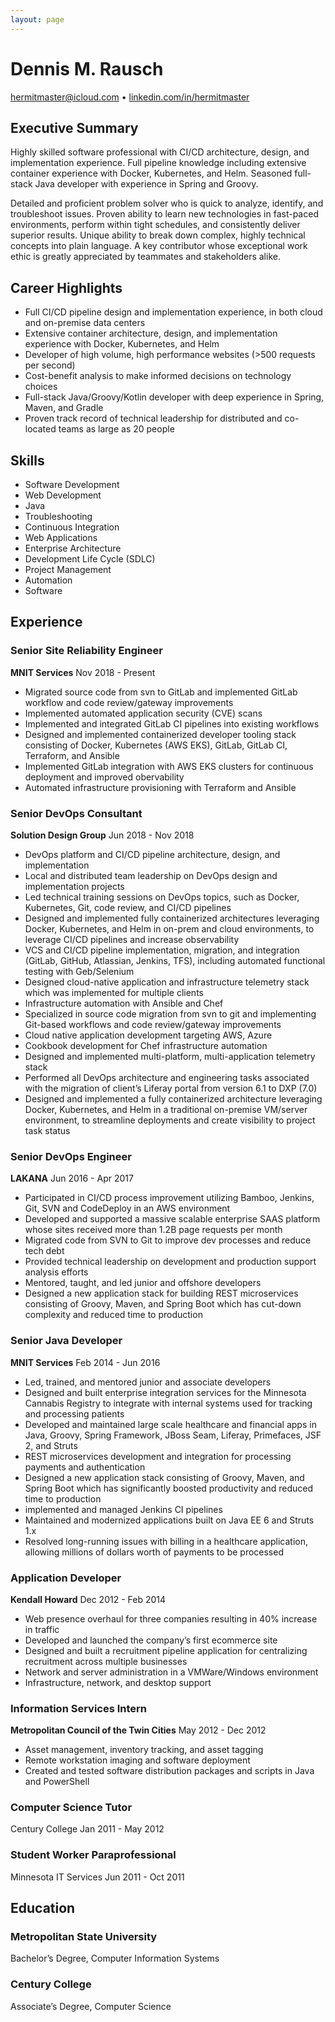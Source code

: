 ```yaml
---
layout: page
---
```


# Dennis M. Rausch

[hermitmaster@icloud.com](mailto:hermitmaster@icloud.com) •
[linkedin.com/in/hermitmaster](https://linkedin.com/in/hermitmaster)

## Executive Summary

Highly skilled software professional with CI/CD architecture, design, and
implementation experience. Full pipeline knowledge including extensive container
experience with Docker, Kubernetes, and Helm. Seasoned full-stack Java developer
with experience in Spring and Groovy.

Detailed and proficient problem solver who is quick to analyze, identify, and
troubleshoot issues. Proven ability to learn new technologies in fast-paced
environments, perform within tight schedules, and consistently deliver superior
results. Unique ability to break down complex, highly technical concepts into
plain language. A key contributor whose exceptional work ethic is greatly
appreciated by teammates and stakeholders alike.

## Career Highlights

- Full CI/CD pipeline design and implementation experience, in both cloud and
  on-premise data centers
- Extensive container architecture, design, and implementation experience with
  Docker, Kubernetes, and Helm
- Developer of high volume, high performance websites (>500 requests per second)
- Cost-benefit analysis to make informed decisions on technology choices
- Full-stack Java/Groovy/Kotlin developer with deep experience in Spring, Maven,
  and Gradle
- Proven track record of technical leadership for distributed and co-located
  teams as large as 20 people

## Skills

- Software Development
- Web Development
- Java
- Troubleshooting
- Continuous Integration
- Web Applications
- Enterprise Architecture
- Development Life Cycle (SDLC)
- Project Management
- Automation
- Software

## Experience

### Senior Site Reliability Engineer

**MNIT Services** Nov 2018 - Present

- Migrated source code from svn to GitLab and implemented GitLab workflow and
  code review/gateway improvements
- Implemented automated application security (CVE) scans
- Implemented and integrated GitLab CI pipelines into existing workflows
- Designed and implemented containerized developer tooling stack consisting of
  Docker, Kubernetes (AWS EKS), GitLab, GitLab CI, Terraform, and Ansible
- Implemented GitLab integration with AWS EKS clusters for continuous deployment
  and improved obervability
- Automated infrastructure provisioning with Terraform and Ansible

### Senior DevOps Consultant

**Solution Design Group** Jun 2018 - Nov 2018

- DevOps platform and CI/CD pipeline architecture, design, and implementation
- Local and distributed team leadership on DevOps design and implementation
  projects
- Led technical training sessions on DevOps topics, such as Docker, Kubernetes,
  Git, code review, and CI/CD pipelines
- Designed and implemented fully containerized architectures leveraging Docker,
  Kubernetes, and Helm in on-prem and cloud environments, to leverage CI/CD
  pipelines and increase observability
- VCS and CI/CD pipeline implementation, migration, and integration (GitLab,
  GitHub, Atlassian, Jenkins, TFS), including automated functional testing with
  Geb/Selenium
- Designed cloud-native application and infrastructure telemetry stack which was
  implemented for multiple clients
- Infrastructure automation with Ansible and Chef
- Specialized in source code migration from svn to git and implementing
  Git-based workflows and code review/gateway improvements
- Cloud native application development targeting AWS, Azure
- Cookbook development for Chef infrastructure automation
- Designed and implemented multi-platform, multi-application telemetry stack
- Performed all DevOps architecture and engineering tasks associated with the
  migration of client’s Liferay portal from version 6.1 to DXP (7.0)
- Designed and implemented a fully containerized architecture leveraging Docker,
  Kubernetes, and Helm in a traditional on-premise VM/server environment, to
  streamline deployments and create visibility to project task status

### Senior DevOps Engineer

**LAKANA** Jun 2016 - Apr 2017

- Participated in CI/CD process improvement utilizing Bamboo, Jenkins, Git, SVN
  and CodeDeploy in an AWS environment
- Developed and supported a massive scalable enterprise SAAS platform whose
  sites received more than 1.2B page requests per month
- Migrated code from SVN to Git to improve dev processes and reduce tech debt
- Provided technical leadership on development and production support analysis
  efforts
- Mentored, taught, and led junior and offshore developers
- Designed a new application stack for building REST microservices consisting of
  Groovy, Maven, and Spring Boot which has cut-down complexity and reduced time
  to production

### Senior Java Developer

**MNIT Services** Feb 2014 - Jun 2016

- Led, trained, and mentored junior and associate developers
- Designed and built enterprise integration services for the Minnesota Cannabis
  Registry to integrate with internal systems used for tracking and processing
  patients
- Developed and maintained large scale healthcare and financial apps in Java,
  Groovy, Spring Framework, JBoss Seam, Liferay, Primefaces, JSF 2, and Struts
- REST microservices development and integration for processing payments and
  authentication
- Designed a new application stack consisting of Groovy, Maven, and Spring Boot
  which has significantly boosted productivity and reduced time to production
- implemented and managed Jenkins CI pipelines
- Maintained and modernized applications built on Java EE 6 and Struts 1.x
- Resolved long-running issues with billing in a healthcare application,
  allowing millions of dollars worth of payments to be processed

### Application Developer

**Kendall Howard** Dec 2012 - Feb 2014

- Web presence overhaul for three companies resulting in 40% increase in traffic
- Developed and launched the company’s first ecommerce site
- Designed and built a recruitment pipeline application for centralizing
  recruitment across multiple businesses
- Network and server administration in a VMWare/Windows environment
- Infrastructure, network, and desktop support

### Information Services Intern

**Metropolitan Council of the Twin Cities** May 2012 - Dec 2012

- Asset management, inventory tracking, and asset tagging
- Remote workstation imaging and software deployment
- Created and tested software distribution packages and scripts in Java and
  PowerShell

### Computer Science Tutor

Century College Jan 2011 - May 2012

### Student Worker Paraprofessional

Minnesota IT Services Jun 2011 - Oct 2011

## Education

### Metropolitan State University

Bachelor’s Degree, Computer Information Systems

### Century College

Associate’s Degree, Computer Science
